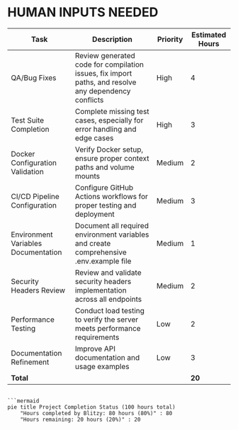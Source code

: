 # HUMAN INPUTS NEEDED

| Task | Description | Priority | Estimated Hours |
|------|-------------|----------|----------------|
| QA/Bug Fixes | Review generated code for compilation issues, fix import paths, and resolve any dependency conflicts | High | 4 |
| Test Suite Completion | Complete missing test cases, especially for error handling and edge cases | High | 3 |
| Docker Configuration Validation | Verify Docker setup, ensure proper context paths and volume mounts | Medium | 2 |
| CI/CD Pipeline Configuration | Configure GitHub Actions workflows for proper testing and deployment | Medium | 3 |
| Environment Variables Documentation | Document all required environment variables and create comprehensive .env.example file | Medium | 1 |
| Security Headers Review | Review and validate security headers implementation across all endpoints | Medium | 2 |
| Performance Testing | Conduct load testing to verify the server meets performance requirements | Low | 2 |
| Documentation Refinement | Improve API documentation and usage examples | Low | 3 |
| **Total** | | | **20** |
```

```mermaid
pie title Project Completion Status (100 hours total)
    "Hours completed by Blitzy: 80 hours (80%)" : 80
    "Hours remaining: 20 hours (20%)" : 20